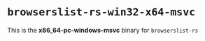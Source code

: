 # `browserslist-rs-win32-x64-msvc`

This is the **x86_64-pc-windows-msvc** binary for `browserslist-rs`
